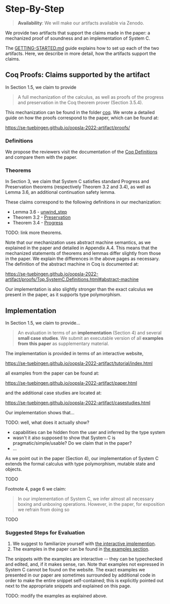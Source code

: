 # Step-By-Step

> **Availability**: We will make our artifacts available via Zenodo.

We provide two artifacts that support the claims made in the paper: a mechanized proof of soundness and 
an implementation of System C.

The [GETTING-STARTED.md](./GETTING-STARTED.md) guide explains how to set up each of the 
two artifacts. Here, we describe in more detail, how the artifacts support the claims.

## Coq Proofs: Claims supported by the artifact

In Section 1.5, we claim to provide

> A full mechanization of the calculus, as well as proofs of the progress and preservation in
the Coq theorem prover (Section 3.5.4).

This mechanization can be found in the folder [coq](./coq). We wrote a detailed
guide on how the proofs correspond to the paper, which can be found at:

  <https://se-tuebingen.github.io/oopsla-2022-artifact/proofs/>

### Definitions

We propose the reviewers visit the documentation of the [Coq Definitions](https://se-tuebingen.github.io/oopsla-2022-artifact/proofs/Top.SystemC.Definitions.html) and compare them with the paper.

### Theorems

In Section 3, we claim that System C satisfies standard Progress and
Preservation theorems (respectively Theorem 3.2 and 3.4), as well as Lemma 3.6,
an additional continuation safety lemma.

These claims correspond to the following definitions in our mechanization:
- Lemma 3.6 - [unwind_step](https://se-tuebingen.github.io/oopsla-2022-artifact/proofs/Top.SystemC.Soundness.html#unwind_step)
- Theorem 3.2 - [Preservation](https://se-tuebingen.github.io/oopsla-2022-artifact/proofs/Top.SystemC.Soundness.html#preservation)
- Theorem 3.4 - [Progress](https://se-tuebingen.github.io/oopsla-2022-artifact/proofs/Top.SystemC.Soundness.html#progress)

TODO: link more theorems.
  
Note that our mechanization uses abstract machine semantics, as we explained in
the paper and detailed in Appendix A.4. This means that the mechanized
statements of theorems and lemmas differ slightly from those in the paper. We
explain the differences in the above pages as necessary. The definition of the
abstract machine in Coq is documented at:

  <https://se-tuebingen.github.io/oopsla-2022-artifact/proofs/Top.SystemC.Definitions.html#abstract-machine>

Our implementation is also slightly stronger than the exact calculus we present
in the paper, as it supports type polymorphism.

## Implementation

In Section 1.5, we claim to provide...

> An evaluation in terms of an **implementation** (Section 4) and several **small case studies**. We
submit an executable version of all **examples from this paper** as supplementary material.

The implementation is provided in terms of an interactive website,

  <https://se-tuebingen.github.io/oopsla-2022-artifact/tutorial/index.html>

all examples from the paper can be found at:

  <https://se-tuebingen.github.io/oopsla-2022-artifact/paper.html>
  
and the additional case studies are located at:

  <https://se-tuebingen.github.io/oopsla-2022-artifact/casestudies.html>

Our implementation shows that...

TODO: well, what does it actually show?
- capabilities can be hidden from the user and inferred by the type system
- wasn't it also supposed to show that System C is pragmatic/simple/usable? Do
  we claim that in the paper?
- ...

As we point out in the paper (Section 4), our implementation of System C extends
the formal calculus with type polymorphism, mutable state and objects.

TODO

Footnote 4, page 6 we claim:

> In our implementation of System C, we infer almost all necessary boxing and unboxing operations. However, in the paper, for exposition we refrain from doing so

TODO

### Suggested Steps for Evaluation

1. We suggest to familiarize yourself with [the interactive implemention](https://se-tuebingen.github.io/oopsla-2022-artifact/).
2. The examples in the paper can be found in [the examples section](https://se-tuebingen.github.io/oopsla-2022-artifact/paper.html).

The snippets with the examples are interactive -- they can be typechecked and
edited, and, if it makes sense, ran. Note that examples not expressed in System
C cannot be found on the website. The exact examples we presented in our paper
are sometimes surrounded by additional code in order to make the entire snippet
self-contained; this is explicitly pointed out next to the appropriate snippets
and explained on this page.

TODO: modify the examples as explained above.
